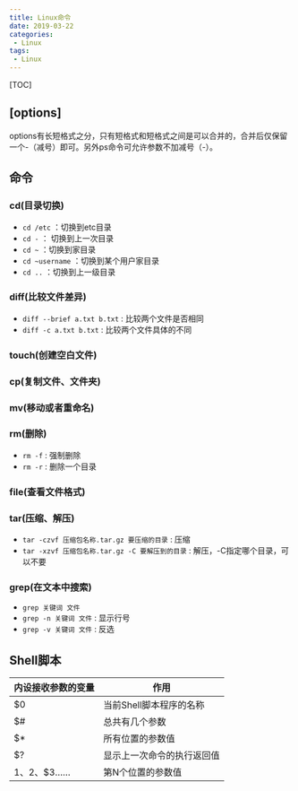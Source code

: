 ```yaml
---
title: Linux命令
date: 2019-03-22
categories: 
 - Linux
tags: 
 - Linux
---
```


[TOC]

## [options]

options有长短格式之分，只有短格式和短格式之间是可以合并的，合并后仅保留一个-（减号）即可。另外ps命令可允许参数不加减号（-）。

## 命令

### cd(目录切换)

- `cd /etc` ：切换到etc目录
- `cd -` ： 切换到上一次目录
- `cd ~` ：切换到家目录
- `cd ~username` ：切换到某个用户家目录
- `cd ..` ：切换到上一级目录

### diff(比较文件差异)

- `diff --brief a.txt b.txt` : 比较两个文件是否相同
- `diff -c a.txt b.txt` : 比较两个文件具体的不同

### touch(创建空白文件)

### cp(复制文件、文件夹)

### mv(移动或者重命名)

### rm(删除)

- `rm -f` : 强制删除
- `rm -r` : 删除一个目录

### file(查看文件格式)

### tar(压缩、解压)

- `tar -czvf 压缩包名称.tar.gz 要压缩的目录` : 压缩
- `tar -xzvf 压缩包名称.tar.gz -C 要解压到的目录` : 解压，-C指定哪个目录，可以不要

### grep(在文本中搜索)

- `grep 关键词 文件`
- `grep -n 关键词 文件` : 显示行号
- `grep -v 关键词 文件` : 反选

## Shell脚本

| 内设接收参数的变量 | 作用                       |
| ------------------ | -------------------------- |
| $0                 | 当前Shell脚本程序的名称    |
| $#                 | 总共有几个参数             |
| $*                 | 所有位置的参数值           |
| $?                 | 显示上一次命令的执行返回值 |
| $1、$2、$3……       | 第N个位置的参数值          |

